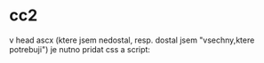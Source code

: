 # cc2

v head ascx (ktere jsem nedostal, resp. dostal jsem "vsechny,ktere potrebuji") je nutno pridat  css a script:


<link href="/App_Themes/Standard/style/style_overrides.css" rel="stylesheet" type="text/css" />

<script src="Scripts/YouTubeDefaultImageLoader.js" type="text/javascript"></script>



